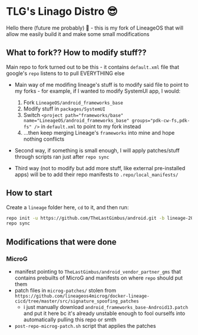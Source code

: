 # TLG's Linago Distro :sunglasses:

Hello there (future me probably) :wave: - this is my fork of LineageOS that will allow me easily build it and make some small modifications

## What to fork?? How to modify stuff??

Main repo to fork turned out to be this - it contains `default.xml` file that google's `repo` listens to to pull EVERYTHING else

- Main way of me modifing lineage's stuff is to modify said file to point to my forks - for example, if I wanted to modify SystemUI app, I would:
  1. Fork `LineageOS/android_frameworks_base`
  2. Modify stuff in `packages/SystemUI`
  3. Switch `<project path="frameworks/base" name="LineageOS/android_frameworks_base" groups="pdk-cw-fs,pdk-fs" />` in `default.xml` to point to my fork instead
  4. ...then keep merging Lineage's `frameworks` into mine and hope nothing conflicts

- Second way, if something is small enough, I will apply patches/stuff through scripts ran just after `repo sync`

- Third way (not to modify but add more stuff, like external pre-installed apps) will be to add their repo manifests to `.repo/local_manifests/`

## How to start

Create a `lineage` folder here, `cd` to it, and then run:
```bash
repo init -u https://github.com/TheLastGimbus/android.git -b lineage-20.0 --git-lfs
repo sync
```

## Modifications that were done
### MicroG
- manifest pointing to `TheLastGimbus/android_vendor_partner_gms` that contains prebuilts of MicroG and manifests on where `repo` should put them
- patch files in `microg-patches/` stolen from `https://github.com/lineageos4microg/docker-lineage-cicd/tree/master/src/signature_spoofing_patches`
  - i just manually download `android_frameworks_base-Android13.patch` and put it here bc it's already unstable enough to fool ourselfs into automatically pulling this repo or smth
- `post-repo-microg-patch.sh` script that applies the patches

